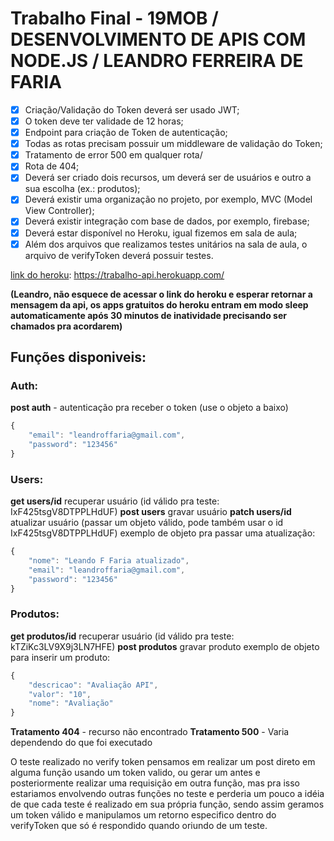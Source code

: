 # Trabalho Final - 19MOB / DESENVOLVIMENTO DE APIS COM NODE.JS / LEANDRO FERREIRA DE FARIA

- [x]  Criação/Validação do Token deverá ser usado JWT;
- [x]  O token deve ter validade de 12 horas;
- [x]  Endpoint para criação de Token de autenticação;
- [x]  Todas as rotas precisam possuir um middleware de validação do Token;
- [x]  Tratamento de error 500 em qualquer rota/
- [x]  Rota de 404;
- [x]  Deverá ser criado dois recursos, um deverá ser de usuários e outro a sua escolha (ex.: produtos);
- [x]  Deverá existir uma organização no projeto, por exemplo, MVC (Model View Controller);
- [x]  Deverá existir integração com base de dados, por exemplo, firebase;
- [x]  Deverá estar disponível no Heroku, igual fizemos em sala de aula;
- [x]  Além dos arquivos que realizamos testes unitários na sala de aula, o arquivo de verifyToken deverá possuir testes.

[link do heroku](https://trabalho-api.herokuapp.com/): https://trabalho-api.herokuapp.com/

**(Leandro, não esquece de acessar o link do heroku e esperar retornar a mensagem da api, os apps gratuitos do heroku entram em modo sleep automaticamente após 30 minutos de inatividade precisando ser chamados pra acordarem)**

## Funções disponiveis:
### Auth:
**post auth** - autenticação pra receber o token (use o objeto a baixo)

```javascript
{
    "email": "leandroffaria@gmail.com",
    "password": "123456"
}
```
### Users:
**get   users/id** recuperar usuário (id válido pra teste: IxF425tsgV8DTPPLHdUF)
**post  users**    gravar usuário
**patch users/id** atualizar usuário (passar um objeto válido, pode também usar o id IxF425tsgV8DTPPLHdUF)
exemplo de objeto pra passar uma atualização:
```javascript
{
    "nome": "Leando F Faria atualizado",
    "email": "leandroffaria@gmail.com",
    "password": "123456"
}
```
### Produtos:
**get   produtos/id** recuperar usuário (id válido pra teste: kTZiKc3LV9X9j3LN7HFE)
**post  produtos**    gravar produto
exemplo de objeto para inserir um produto:
```javascript
{
    "descricao": "Avaliação API",
    "valor": "10",
    "nome": "Avaliação"
}
```
**Tratamento 404** - recurso não encontrado
**Tratamento 500** - Varia dependendo do que foi executado
    
O teste realizado no verify token pensamos em realizar um post direto em alguma função usando um token valido, ou gerar um antes e posteriormente realizar uma requisição em outra função, mas pra isso estariamos envolvendo outras funções no teste e perderia um pouco a idéia de que cada teste é realizado em sua própria função, sendo assim geramos um token válido e manipulamos um retorno especifico dentro do verifyToken que só é respondido quando oriundo de um teste.

